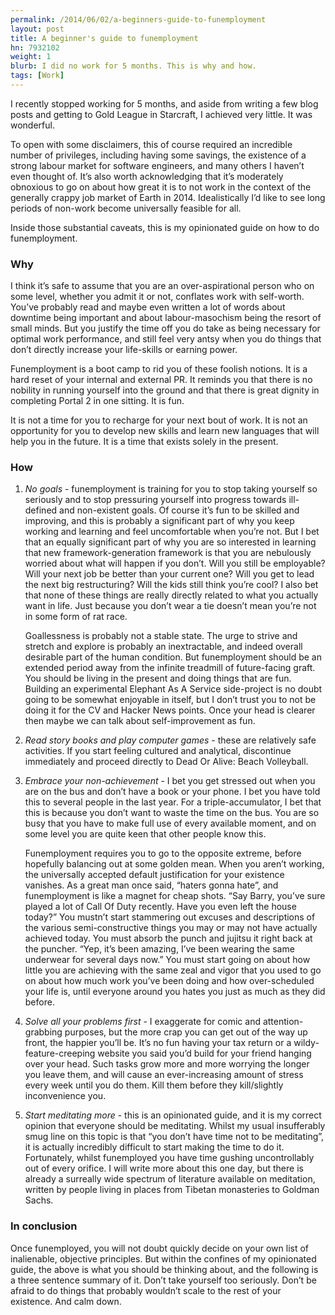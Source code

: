 ```yaml
---
permalink: /2014/06/02/a-beginners-guide-to-funemployment
layout: post
title: A beginner's guide to funemployment
hn: 7932102
weight: 1
blurb: I did no work for 5 months. This is why and how.
tags: [Work]
---
```

I recently stopped working for 5 months, and aside from writing a few blog posts and getting to Gold League in Starcraft, I achieved very little. It was wonderful. 

To open with some disclaimers, this of course required an incredible number of privileges, including having some savings, the existence of a strong labour market for software engineers, and many others I haven’t even thought of. It’s also worth acknowledging that it’s moderately obnoxious to go on about how great it is to not work in the context of the generally crappy job market of Earth in 2014. Idealistically I’d like to see long periods of non-work become universally feasible for all.

Inside those substantial caveats, this is my opinionated guide on how to do funemployment.

<h3>Why</h3>

I think it’s safe to assume that you are an over-aspirational person who on some level, whether you admit it or not, conflates work with self-worth. You’ve probably read and maybe even written a lot of words about downtime being important and about labour-masochism being the resort of small minds. But you justify the time off you do take as being necessary for optimal work performance, and still feel very antsy when you do things that don’t directly increase your life-skills or earning power.

Funemployment is a boot camp to rid you of these foolish notions. It is a hard reset of your internal and external PR. It reminds you that there is no nobility in running yourself into the ground and that there is great dignity in completing Portal 2 in one sitting. It is fun.

It is not a time for you to recharge for your next bout of work. It is not an opportunity for you to develop new skills and learn new languages that will help you in the future. It is a time that exists solely in the present.

<h3>How</h3>

1. <i>No goals</i> - funemployment is training for you to stop taking yourself so seriously and to stop pressuring yourself into progress towards ill-defined and non-existent goals. Of course it’s fun to be skilled and improving, and this is probably a significant part of why you keep working and learning and feel uncomfortable when you’re not. But I bet that an equally significant part of why you are so interested in learning that new framework-generation framework is that you are nebulously worried about what will happen if you don’t. Will you still be employable? Will your next job be better than your current one? Will you get to lead the next big restructuring? Will the kids still think you’re cool? I also bet that none of these things are really directly related to what you actually want in life. Just because you don’t wear a tie doesn’t mean you’re not in some form of rat race.

    Goallessness is probably not a stable state. The urge to strive and stretch and explore is probably an inextractable, and indeed overall desirable part of the human condition. But funemployment should be an extended period away from the infinite treadmill of future-facing graft. You should be living in the present and doing things that are fun. Building an experimental Elephant As A Service side-project is no doubt going to be somewhat enjoyable in itself, but I don’t trust you to not be doing it for the CV and Hacker News points. Once your head is clearer then maybe we can talk about self-improvement as fun.

2. <i>Read story books and play computer games</i> - these are relatively safe activities. If you start feeling cultured and analytical, discontinue immediately and proceed directly to Dead Or Alive: Beach Volleyball.

3. <i>Embrace your non-achievement</i> - I bet you get stressed out when you are on the bus and don’t have a book or your phone. I bet you have told this to several people in the last year. For a triple-accumulator, I bet that this is because you don’t want to waste the time on the bus. You are so busy that you have to make full use of every available moment, and on some level you are quite keen that other people know this.

    Funemployment requires you to go to the opposite extreme, before hopefully balancing out at some golden mean. When you aren’t working, the universally accepted default justification for your existence vanishes. As a great man once said, “haters gonna hate”, and funemployment is like a magnet for cheap shots. “Say Barry, you’ve sure played a lot of Call Of Duty recently. Have you even left the house today?” You mustn’t start stammering out excuses and descriptions of the various semi-constructive things you may or may not have actually achieved today. You must absorb the punch and jujitsu it right back at the puncher. “Yep, it’s been amazing, I’ve been wearing the same underwear for several days now.” You must start going on about how little you are achieving with the same zeal and vigor that you used to go on about how much work you’ve been doing and how over-scheduled your life is, until everyone around you hates you just as much as they did before. 

4. <i>Solve all your problems first</i> - I exaggerate for comic and attention-grabbing purposes, but the more crap you can get out of the way up front, the happier you’ll be. It’s no fun having your tax return or a wildy-feature-creeping website you said you’d build for your friend hanging over your head. Such tasks grow more and more worrying the longer you leave them, and will cause an ever-increasing amount of stress every week until you do them. Kill them before they kill/slightly inconvenience you.

5. <i>Start meditating more</i> - this is an opinionated guide, and it is my correct opinion that everyone should be meditating. Whilst my usual insufferably smug line on this topic is that “you don’t have time not to be meditating”, it is actually incredibly difficult to start making the time to do it. Fortunately, whilst funemployed you have time gushing uncontrollably out of every orifice. I will write more about this one day, but there is already a surreally wide spectrum of literature available on meditation, written by people living in places from Tibetan monasteries to Goldman Sachs.

<h3>In conclusion</h3>

Once funemployed, you will not doubt quickly decide on your own list of inalienable, objective principles. But within the confines of my opinionated guide, the above is what you should be thinking about, and the following is a three sentence summary of it. Don’t take yourself too seriously. Don’t be afraid to do things that probably wouldn’t scale to the rest of your existence. And calm down.
